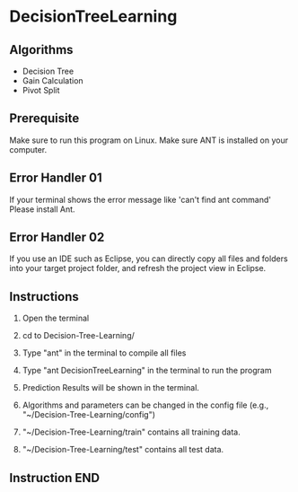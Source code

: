 # DecisionTreeLearning
## Algorithms ##
 * Decision Tree
 * Gain Calculation
 * Pivot Split

## Prerequisite ##
Make sure to run this program on Linux.
Make sure ANT is installed on your computer.

## Error Handler 01 ##
If your terminal shows the error message like 'can't find ant command'
Please install Ant.

## Error Handler 02 ##
If you use an IDE such as Eclipse, you can directly copy all files and folders
into your target project folder, and refresh the project view in Eclipse.


## Instructions ##

1. Open the terminal

2. cd to Decision-Tree-Learning/

3. Type "ant" in the terminal to compile all files

4. Type "ant DecisionTreeLearning" in the terminal to run the program

5. Prediction Results will be shown in the terminal. 

6. Algorithms and parameters can be changed in the config file (e.g., "~/Decision-Tree-Learning/config") 

7. "~/Decision-Tree-Learning/train" contains all training data.

8. "~/Decision-Tree-Learning/test" contains all test data.

## Instruction END ##
